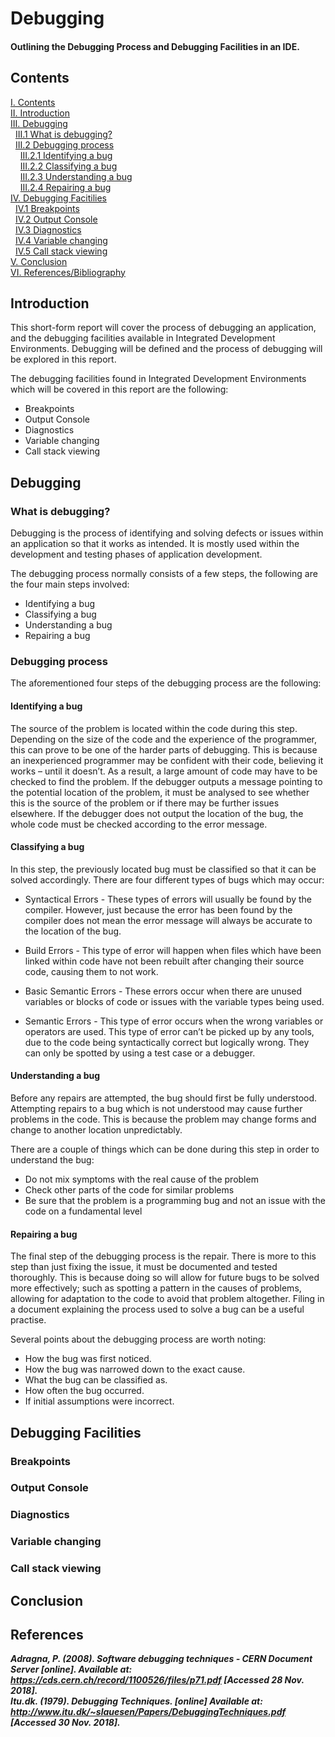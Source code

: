 # Debugging
#### Outlining the Debugging Process and Debugging Facilities in an IDE.
## Contents
[I. Contents](#contents)   
[II. Introduction](#introduction)   
[III. Debugging](#debugging)   
&nbsp;&nbsp;[III.1 What is debugging?](#what-is-debugging)   
&nbsp;&nbsp;[III.2 Debugging process](#debugging-process)   
&nbsp;&nbsp;&nbsp;&nbsp;[III.2.1 Identifying a bug](#identifying-a-bug)   
&nbsp;&nbsp;&nbsp;&nbsp;[III.2.2 Classifying a bug](#classifying-a-bug)   
&nbsp;&nbsp;&nbsp;&nbsp;[III.2.3 Understanding a bug](#understanding-a-bug)   
&nbsp;&nbsp;&nbsp;&nbsp;[III.2.4 Repairing a bug](#repairing-a-bug)   
[IV. Debugging Facitilies](#debugging-facilities)   
&nbsp;&nbsp;[IV.1 Breakpoints](#breakpoints)   
&nbsp;&nbsp;[IV.2 Output Console](#output-console)   
&nbsp;&nbsp;[IV.3 Diagnostics](#diagnostics)   
&nbsp;&nbsp;[IV.4 Variable changing](#variable-changing)   
&nbsp;&nbsp;[IV.5 Call stack viewing](#call-stack-viewing)   
[V. Conclusion](#conclusion)   
[VI. References/Bibliography](#references)   

## Introduction
This short-form report will cover the process of debugging an application, and the debugging facilities available in Integrated Development Environments. Debugging will be defined and the process of debugging will be explored in this report.

The debugging facilities found in Integrated Development Environments which will be covered in this report are the following:
+ Breakpoints
+ Output Console
+ Diagnostics
+ Variable changing
+ Call stack viewing

## Debugging

### What is debugging?
Debugging is the process of identifying and solving defects or issues within an application so that it works as intended. It is mostly used within the development and testing phases of application development.

The debugging process normally consists of a few steps, the following are the four main steps involved:
+ Identifying a bug
+ Classifying a bug
+ Understanding a bug
+ Repairing a bug

### Debugging process
The aforementioned four steps of the debugging process are the following:

#### Identifying a bug
The source of the problem is located within the code during this step. Depending on the size of the code and the experience of the programmer, this can prove to be one of the harder parts of debugging. This is because an inexperienced programmer may be confident with their code, believing it works – until it doesn’t. As a result, a large amount of code may have to be checked to find the problem. If the debugger outputs a message pointing to the potential location of the problem, it must be analysed to see whether this is the source of the problem or if there may be further issues elsewhere. If the debugger does not output the location of the bug, the whole code must be checked according to the error message.

#### Classifying a bug
In this step, the previously located bug must be classified so that it can be solved accordingly. There are four different types of bugs which may occur:

+ Syntactical Errors - These types of errors will usually be found by the compiler. However, just because the error has been found by the compiler does not mean the error message will always be accurate to the location of the bug.

+ Build Errors - This type of error will happen when files which have been linked within code have not been rebuilt after changing their source code, causing them to not work.

+ Basic Semantic Errors - These errors occur when there are unused variables or blocks of code or issues with the variable types being used. 

+ Semantic Errors - This type of error occurs when the wrong variables or operators are used. This type of error can’t be picked up by any tools, due to the code being syntactically correct but logically wrong. They can only be spotted by using a test case or a debugger.

#### Understanding a bug
Before any repairs are attempted, the bug should first be fully understood. Attempting repairs to a bug which is not understood may cause further problems in the code. This is because the problem may change forms and change to another location unpredictably.

There are a couple of things which can be done during this step in order to understand the bug:
+ Do not mix symptoms with the real cause of the problem
+ Check other parts of the code for similar problems
+ Be sure that the problem is a programming bug and not an issue with the code on a fundamental level

#### Repairing a bug
The final step of the debugging process is the repair. There is more to this step than just fixing the issue, it must be documented and tested thoroughly. This is because doing so will allow for future bugs to be solved more effectively; such as spotting a pattern in the causes of problems, allowing for adaptation to the code to avoid that problem altogether. Filing in a document explaining the process used to solve a bug can be a useful practise.

Several points about the debugging process are worth noting:

+ How the bug was first noticed.
+ How the bug was narrowed down to the exact cause.
+ What the bug can be classified as.
+ How often the bug occurred.
+ If initial assumptions were incorrect.


## Debugging Facilities

### Breakpoints

### Output Console

### Diagnostics

### Variable changing

### Call stack viewing

## Conclusion

## References
***Adragna, P. (2008). Software debugging techniques - CERN Document Server [online]. Available at: https://cds.cern.ch/record/1100526/files/p71.pdf [Accessed 28 Nov. 2018].***   
***Itu.dk. (1979). Debugging Techniques. [online] Available at: http://www.itu.dk/~slauesen/Papers/DebuggingTechniques.pdf [Accessed 30 Nov. 2018].***   
